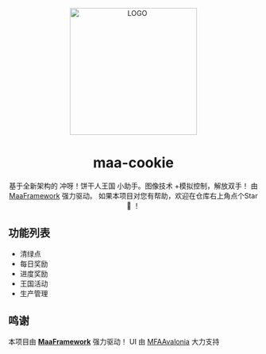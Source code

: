 <!-- markdownlint-disable MD033 MD041 -->
<p align="center">
  <img alt="LOGO" src="https://cdn.jsdelivr.net/gh/MaaAssistantArknights/design@main/logo/maa-logo_512x512.png" width="256" height="256" />
</p>

<div align="center">

# maa-cookie

基于全新架构的 冲呀！饼干人王国 小助手。图像技术 +模拟控制，解放双手！
由[MaaFramework](https://github.com/MaaXYZ/MaaFramework) 强力驱动。
如果本项目对您有帮助，欢迎在仓库右上角点个Star 🌟 ！
</div>

## 功能列表

- 清绿点
- 每日奖励
- 进度奖励
- 王国活动
- 生产管理

## 鸣谢

本项目由 **[MaaFramework](https://github.com/MaaXYZ/MaaFramework)** 强力驱动！
UI 由 [MFAAvalonia](https://github.com/SweetSmellFox/MFAAvalonia) 大力支持
